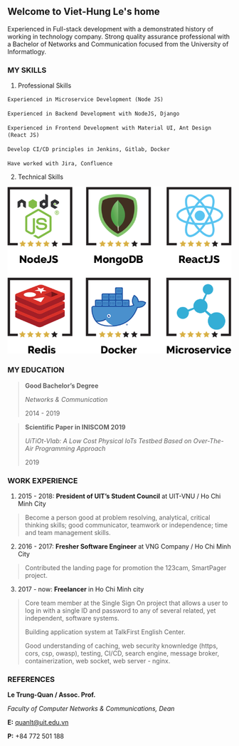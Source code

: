 ## Welcome to Viet-Hung Le's home

Experienced in Full-stack development with a demonstrated history of working in technology company. Strong quality assurance professional with a Bachelor of Networks and Communication focused from the University of Informatlogy.

### MY SKILLS

1. Professional Skills

```
Experienced in Microservice Development (Node JS)

Experienced in Backend Development with NodeJS, Django

Experienced in Frontend Development with Material UI, Ant Design (React JS)

Develop CI/CD principles in Jenkins, Gitlab, Docker

Have worked with Jira, Confluence
```

2. Technical Skills

![technical skills](images/technical-skills.png "technical skills")

### MY EDUCATION

> __Good Bachelor’s Degree__
> 
> _Networks & Communication_
> 
> 2014 - 2019

> __Scientific Paper in INISCOM 2019__
> 
> _UiTiOt-Vlab: A Low Cost Physical IoTs Testbed Based on Over-The-Air Programming Approach_
> 
> 2019

### WORK EXPERIENCE

1. 2015 - 2018: __President of UIT’s Student Council__ at UIT-VNU  /  Ho Chi Minh City

> Become a person good at problem resolving, analytical, critical thinking skills; good communicator, teamwork or independence; time and team management skills.

2. 2016 - 2017: __Fresher Software Engineer__ at VNG Company  /  Ho Chi Minh City

> Contributed the landing page for promotion the 123cam, SmartPager project.

3. 2017 - now: __Freelancer__ in Ho Chi Minh city

> Core team member at the Single Sign On project that allows a user to log in with a single ID and password to any of several related, yet independent, software systems.
>
> Building application system at TalkFirst English Center.
>
> Good understanding of caching, web security knownledge (https, cors, csp, owasp), testing, CI/CD, search engine, message broker, containerization, web socket, web server - nginx.

### REFERENCES

__Le Trung-Quan / Assoc. Prof.__

_Faculty of Computer Networks & Communications, Dean_

__E:__ quanlt@uit.edu.vn

__P:__ +84 772 501 188